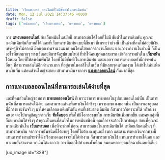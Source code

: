 ```yaml
---
title: 'เว็บแทงบอล ออนไลน์ที่ไม่มีขั้นตํ่าในการเดิมพัน'
date: Mon, 12 Jul 2021 14:37:46 +0000
draft: false
tags: ['พนันบอล', 'เว็บแทงบอล', 'แทงบอล', 'แทงบอล']
---
```


การ **แทงบอลออนไลน์** กับเว็บพนันในสมัยนี้ สามารถเล่นได้โดยที่ไม่มี ขั้นต่ำในการเดิมพัน คุณจะลงเงินเดิมพันกี่บาทก็ได้ และที่เว็บทหารเดิมพันแบบนี้ขึ้นมา ก็เพราะว่าช่วงนี้ เป็นช่วงที่คนไม่ค่อยมีเงิน เศรษฐกิจไม่ค่อยดี มีคนตกงานจำนวนมาก คนโดนไล่ออกจากงานก็เยอะ และการหางานในช่วงนี้ ก็เป็นอะไรที่ยากมากๆ ทางเว็บเลยมีการจัดรูปแบบใหม่ ที่ทำให้คนทุกคนสามารถ เข้าถึงการพนันใน **เว็บพนัน** ได้หมด โดยที่ให้ลงเดิมพันได้ โดยที่ไม่มีขั้นต่ำในการเดิมพัน และนอกจากการแทงบอลยังมีการพนันอื่นๆ ที่สามารถเล่นได้อีกจำนวนมาก ที่อยู่ภายในคาสิโนในเว็บ ที่มีหลายๆคนที่ตกงาน ได้เข้าไปเล่นเพื่อหาเงินกัน แต่คนส่วนใหญ่จะชอบ เข้ามาหาเงินจากการ [**แทงบอลออนไลน์**](/archives/) กันมากที่สุด

**การแทงบอลออนไลน์ที่สามารถเล่นได้ง่ายที่สุด**
----------------------------------------------

และที่คนส่วนใหญ่ชอบการ **แทงบอลออนไลน์** ก็เพราะว่าการ แทงบอลในรูปแบบออนไลน์นั้น เป็นการพนันที่สามารถเล่นได้ง่าย และสามารถเล่นเพื่อหาเงินได้จริงๆ เพราะการแทงบอลนั้น เป็นการเอาคู่บอลที่มีการแข่งขันจริงๆ มาให้คนเลือกลงเดิมพันกัน คนที่เข้ามาลงเดิมพัน ก็สามารถวิเคราะห์ได้ หรือบางคนอาจจะไปหาดูข้อมูลจากเว็บ **ทีเด็ดบอล** เพื่อให้มีโอกาสชนะใน การเดิมพันเพิ่มมากขึ้น และคนกลุ่มนี้ก็เลยหาเงินได้จริงๆ ถ้าคุณเป็นคนที่สนใจในการพนันชนิดนี้ คุณก็อาจจะต้องไปหาข้อมูล ก่อนที่คุณจะมาลงเดิมพันใน **เว็บแทงบอล** เพื่อที่จะช่วยให้คุณ สามารถชนะในการเดิมพันได้ เหมือนกับคนอื่นๆ ที่สามารถหาเงิน จากการพนันชนิดนี้ได้ง่ายๆ โดยที่ไม่ต้องลงทุนอะไรมาก และสามารถหาเงินจากทางนี้ แทนการทำงานประจำได้ หรือบางคนอาจจะไม่ได้ทำงาน ก็สามารถหาเงินใช้ แทนการทำงานได้เลย และบางคนยังสามารถ หาเงินได้มากกว่า การที่ออกไปทำงานทั้งเดือน จนคนหลายๆคนอิจฉากันเลยทีเดียว

\[ux\_image id="329"\]